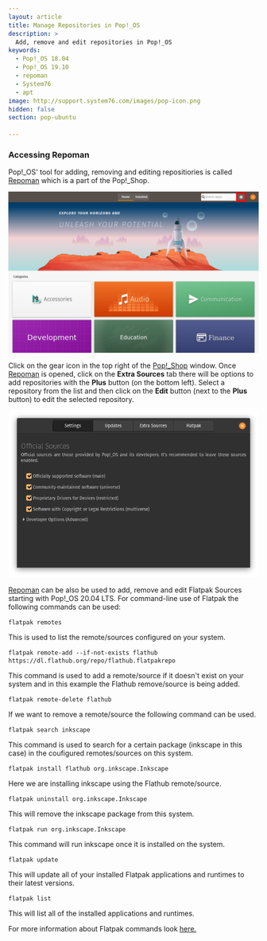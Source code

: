```yaml
---
layout: article
title: Manage Repositories in Pop!_OS
description: >
  Add, remove and edit repositories in Pop!_OS
keywords:
  - Pop!_OS 18.04
  - Pop!_OS 19.10
  - repoman
  - System76
  - apt
image: http://support.system76.com/images/pop-icon.png
hidden: false
section: pop-ubuntu

---
```


### Accessing Repoman

Pop!_OS' tool for adding, removing and editing repositiories is called <u>Repoman</u> which is a part of the Pop!_Shop.

![Pop!_OS Shop](/images/manage-repos/Pop!_Shop-button.png)

Click on the gear icon in the top right of the <u>Pop!_Shop</u> window. Once <u>Repoman</u> is opened, click on the **Extra Sources** tab there will be options to add repositories with the **Plus** button (on the bottom left). Select a repository from the list and then click on the **Edit** button (next to the **Plus** button) to edit the selected repository.

![Repoman window](/images/manage-repos/Repoman-Flatpak.png)

<u>Repoman</u> can be also be used to add, remove and edit Flatpak Sources starting with Pop!_OS 20.04 LTS. For command-line use of Flatpak the following commands can be used:

```
flatpak remotes
```

This is used to list the remote/sources configured on your system.

```
flatpak remote-add --if-not-exists flathub https://dl.flathub.org/repo/flathub.flatpakrepo
```

This command is used to add a remote/source if it doesn't exist on your system and in this example the Flathub remove/source is being added. 

```
flatpak remote-delete flathub
```

If we want to remove a remote/source the following command can be used.

```
flatpak search inkscape
```

This command is used to search for a certain package (inkscape in this case) in the coufigured remotes/sources on this system.

```
flatpak install flathub org.inkscape.Inkscape
```

Here we are installing inkscape using the Flathub remote/source.

```
flatpak uninstall org.inkscape.Inkscape
```

This will remove the inkscape package from this system.

```
flatpak run org.inkscape.Inkscape
```

This command will run inkscape once it is installed on the system.

```
flatpak update
```

This will update all of your installed Flatpak applications and runtimes to their latest versions.

```
flatpak list
```

This will list all of the installed applications and runtimes.

For more information about Flatpak commands look [here.](https://docs.flatpak.org/en/latest/using-flatpak.html)

